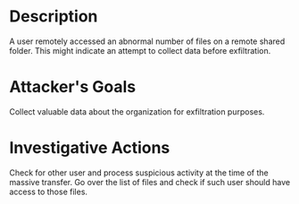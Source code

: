 # Description
A user remotely accessed an abnormal number of files on a remote shared folder. This might indicate an attempt to collect data before exfiltration.
# Attacker's Goals
Collect valuable data about the organization for exfiltration purposes.
# Investigative Actions
Check for other user and process suspicious activity at the time of the massive transfer.
Go over the list of files and check if such user should have access to those files.
